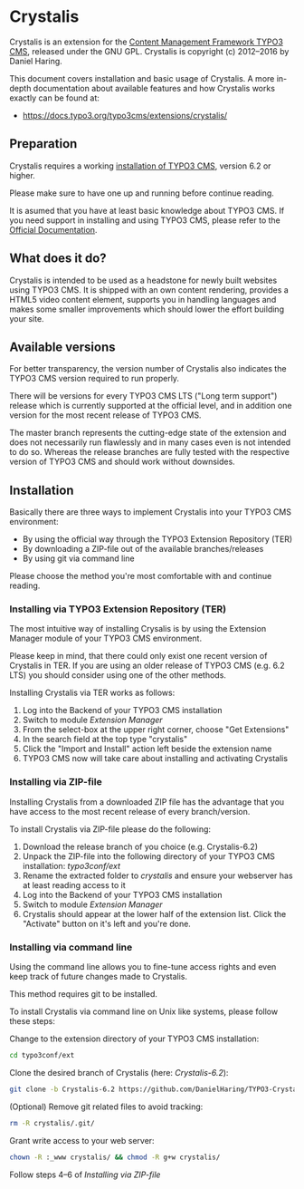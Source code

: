 # Crystalis

Crystalis is an extension for the [Content Management Framework TYPO3 CMS](http://typo3.org/), 
released under the GNU GPL. Crystalis is copyright (c) 2012–2016 by Daniel Haring.

This document covers installation and basic usage of Crystalis. A more in-depth documentation 
about available features and how Crystalis works exactly can be found at:

* https://docs.typo3.org/typo3cms/extensions/crystalis/

## Preparation

Crystalis requires a working [installation of TYPO3 CMS](https://docs.typo3.org/typo3cms/GettingStartedTutorial/Installation/Index.html), 
version 6.2 or higher.

Please make sure to have one up and running before continue reading.

It is asumed that you have at least basic knowledge about TYPO3 CMS. If you need support in 
installing and using TYPO3 CMS, please refer to the [Official Documentation](http://typo3.org/documentation/).

## What does it do?

Crystalis is intended to be used as a headstone for newly built websites using TYPO3 CMS. It is 
shipped with an own content rendering, provides a HTML5 video content element, supports you in 
handling languages and makes some smaller improvements which should lower the effort building 
your site.

## Available versions

For better transparency, the version number of Crystalis also indicates the TYPO3 CMS version 
required to run properly.

There will be versions for every TYPO3 CMS LTS ("Long term support") release which is currently 
supported at the official level, and in addition one version for the most recent release of 
TYPO3 CMS.

The master branch represents the cutting-edge state of the extension and does not necessarily 
run flawlessly and in many cases even is not intended to do so. Whereas the release branches are 
fully tested with the respective version of TYPO3 CMS and should work without downsides.

## Installation

Basically there are three ways to implement Crystalis into your TYPO3 CMS environment:

 - By using the official way through the TYPO3 Extension Repository (TER)
 - By downloading a ZIP-file out of the available branches/releases
 - By using git via command line

Please choose the method you're most comfortable with and continue reading.

### Installing via TYPO3 Extension Repository (TER)

The most intuitive way of installing Crysalis is by using the Extension Manager module of your 
TYPO3 CMS environment.

Please keep in mind, that there could only exist one recent version of Crystalis in TER. If you 
are using an older release of TYPO3 CMS (e.g. 6.2 LTS) you should consider using one of the 
other methods.

Installing Crystalis via TER works as follows:

1. Log into the Backend of your TYPO3 CMS installation
2. Switch to module *Extension Manager*
3. From the select-box at the upper right corner, choose "Get Extensions"
4. In the search field at the top type "crystalis"
5. Click the "Import and Install" action left beside the extension name
6. TYPO3 CMS now will take care about installing and activating Crystalis

### Installing via ZIP-file

Installing Crystalis from a downloaded ZIP file has the advantage that you have access to the 
most recent release of every branch/version.

To install Crystalis via ZIP-file please do the following:

1. Download the release branch of you choice (e.g. Crystalis-6.2)
2. Unpack the ZIP-file into the following directory of your TYPO3 CMS installation: *typo3conf/ext*
3. Rename the extracted folder to *crystalis* and ensure your webserver has at least reading access 
   to it
4. Log into the Backend of your TYPO3 CMS installation
5. Switch to module *Extension Manager*
6. Crystalis should appear at the lower half of the extension list. Click the "Activate" button on 
   it's left and you're done.

### Installing via command line

Using the command line allows you to fine-tune access rights and even keep track of future changes 
made to Crystalis.

This method requires git to be installed.

To install Crystalis via command line on Unix like systems, please follow these steps:

Change to the extension directory of your TYPO3 CMS installation:
```bash
cd typo3conf/ext
```

Clone the desired branch of Crystalis (here: *Crystalis-6.2*):
```bash
git clone -b Crystalis-6.2 https://github.com/DanielHaring/TYPO3-Crystalis.git crystalis
```

(Optional) Remove git related files to avoid tracking:
```bash
rm -R crystalis/.git/
```

Grant write access to your web server:
```bash
chown -R :_www crystalis/ && chmod -R g+w crystalis/
```

Follow steps 4–6 of *Installing via ZIP-file*